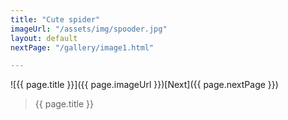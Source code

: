 ```yaml
---
title: "Cute spider"
imageUrl: "/assets/img/spooder.jpg"
layout: default
nextPage: "/gallery/image1.html"

---
```


![{{ page.title }}]({{ page.imageUrl }})[Next]({{ page.nextPage }})
> {{ page.title }}

